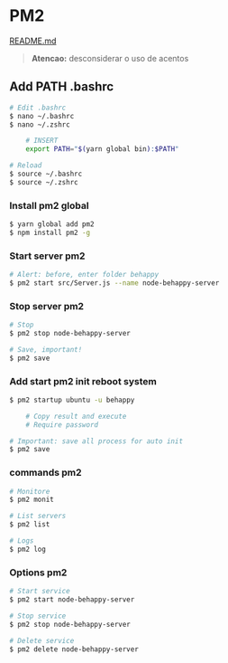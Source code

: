 # PM2

[README.md](../README.md)

> **Atencao:** desconsiderar o uso de acentos

## Add PATH .bashrc

```bash
# Edit .bashrc
$ nano ~/.bashrc
$ nano ~/.zshrc

    # INSERT
    export PATH="$(yarn global bin):$PATH"

# Reload
$ source ~/.bashrc
$ source ~/.zshrc
```

### Install pm2 global

```bash
$ yarn global add pm2
$ npm install pm2 -g
```

### Start server pm2

```bash
# Alert: before, enter folder behappy
$ pm2 start src/Server.js --name node-behappy-server
```

### Stop server pm2

```bash
# Stop
$ pm2 stop node-behappy-server

# Save, important!
$ pm2 save
```

### Add start pm2 init reboot system

```bash
$ pm2 startup ubuntu -u behappy

    # Copy result and execute
    # Require password

# Important: save all process for auto init
$ pm2 save
```

### commands pm2

```bash
# Monitore
$ pm2 monit

# List servers
$ pm2 list

# Logs
$ pm2 log
```

### Options pm2

```bash
# Start service
$ pm2 start node-behappy-server

# Stop service
$ pm2 stop node-behappy-server

# Delete service
$ pm2 delete node-behappy-server
```
